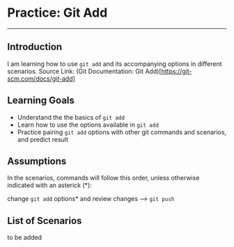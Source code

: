 # Practice: Git Add
---

## Introduction
I am learning how to use `git add` and its accompanying options in different scenarios.
Source Link: (Git Documentation: Git Add)[https://git-scm.com/docs/git-add]


## Learning Goals
* Understand the the basics of `git add`
* Learn how to use the options available in `git add`
* Practice pairing `git add` options with other git commands and scenarios, and predict result


## Assumptions
In the scenarios, commands will follow this order, unless otherwise indicated with an asterick (*):

change `git add` options* and review changes --> `git push`


## List of Scenarios
to be added
